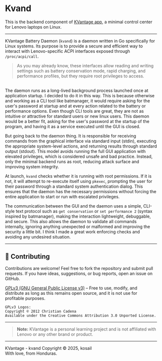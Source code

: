 # Kvand

This is the backend component of [KVantage app](https://github.com/kosail/KVantage), a minimal control center for Lenovo laptops on Linux.

---
KVantage Battery Daemon (`kvand`) is a daemon written in Go specifically for Linux systems. Its purpose is to provide a secure and efficient way to interact with Lenovo-specific ACPI interfaces exposed through `/proc/acpi/call`.

> As you may already know, these interfaces allow reading and writing settings such as battery conservation mode, rapid charging, and performance profiles, but they require root privileges to access.

<br>
The daemon runs as a long-lived background process launched once at application startup. I decided to do it in this way. This is because otherwise and working as a CLI tool like batmanager, it would require asking for the user's password at startup and at every action related to the battery or performance options. Even though CLI tools are great, they are not as intuitive or attractive for standard users or new linux users. This daemon would be a better fit, asking for the user's password at the startup of the program, and having it as a service executed until the GUI is closed.

But going back to the daemon thing. It is responsible for receiving commands from the graphical interface via standard input (stdin), executing the appropriate system-level actions, and returning results through standard output (stdout). This model avoids running the full GUI application with elevated privileges, which is considered unsafe and bad practice. Instead, only the minimal backend runs as root, reducing attack surface and improving system integrity.

At launch, `kvand` checks whether it is running with root permissions. If it is not, it will attempt to re-execute itself using `pkexec`, prompting the user for their password through a standard system authentication dialog. This ensures that the daemon has the necessary permissions without forcing the entire application to start or run with escalated privileges.

The communication between the GUI and the daemon uses a simple, CLI-style text protocol such as `get conservation` or `set performance 2` (syntax inspired by batmanager), making the interaction lightweight, debuggable, and secure. This also allows the daemon to validate all commands internally, ignoring anything unexpected or malformed and improving the security a little bit. I think I made a great work enforcing checks and avoiding any undesired situation.


---

## 🤝 Contributing
Contributions are welcome! Feel free to fork the repository and submit pull requests. If you have ideas, suggestions, or bug reports, open an issue on GitHub.


[GPLv3 (GNU General Public License v3)](LICENSE.txt) – Free to use, modify, and distribute as long as this remains open source, and it is not use for profitable purposes.

    GPLv3 Logos:
    Copyright © 2012 Christian Cadena
    Available under the Creative Commons Attribution 3.0 Unported License.


---
> **Note:** KVantage is a personal learning project and is not affiliated with Lenovo or any other brand or product.
---
KVantage - kvand Copyright © 2025, kosail
<br>
With love, from Honduras.